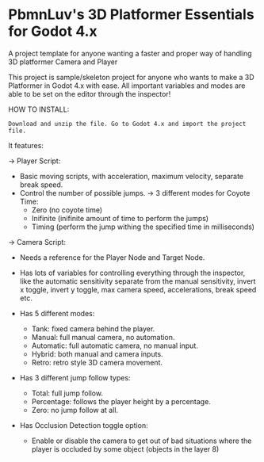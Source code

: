 # PbmnLuv's 3D Platformer Essentials for Godot 4.x
 A project template for anyone wanting a faster and proper way of handling 3D platformer Camera and Player 
 
 This project is sample/skeleton project for anyone who wants to make a 3D Platformer in Godot 4.x with ease. All important variables and modes are able to be set on the editor through the inspector!

 HOW TO INSTALL:

    Download and unzip the file. Go to Godot 4.x and import the project file.

 
 It features:

-> Player Script:
  - Basic moving scripts, with acceleration, maximum velocity, separate break speed.  
  - Control the number of possible jumps.
  -> 3 different modes for Coyote Time:
    - Zero (no coyote time)
    - Inifinite (inifinite amount of time to perform the jumps)
    - Timing (perform the jump withing the specified time in milliseconds)
    
-> Camera Script:
  - Needs a reference for the Player Node and Target Node.
  - Has lots of variables for controlling everything through the inspector, like the automatic sensitivity separate from the manual sensitivity, invert x toggle, invert y toggle, max camera speed, accelerations, break speed etc.
  - Has 5 different modes:
	 - Tank: fixed camera behind the player.
     - Manual: full manual camera, no automation.
	 - Automatic: full automatic camera, no manual input.
	 - Hybrid: both manual and camera inputs.
	 - Retro: retro style 3D camera movement.
  - Has 3 different jump follow types:
	 - Total: full jump follow.
	 - Percentage: follows the player height by a percentage.
	 - Zero: no jump follow at all.
  
  - Has Occlusion Detection toggle option:
	 - Enable or disable the camera to get out of bad situations where the player is occluded by some object (objects in the layer 8)

  

